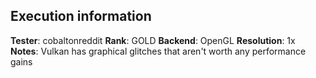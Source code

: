 ## Execution information

**Tester**: cobaltonreddit
**Rank**: GOLD
**Backend**: OpenGL
**Resolution**: 1x
**Notes**: Vulkan has graphical glitches that aren't worth any performance gains